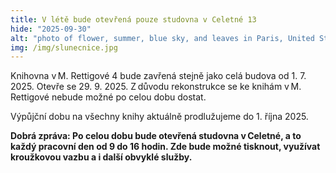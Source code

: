 ```yaml
---
title: V létě bude otevřená pouze studovna v Celetné 13
hide: "2025-09-30"
alt: "photo of flower, summer, blue sky, and leaves in Paris, United States by Courtney Cook (@courtneymcook)"
img: /img/slunecnice.jpg
---
```


Knihovna v M. Rettigové 4 bude zavřená stejně jako celá budova od 1. 7. 2025.
Otevře se 29. 9. 2025. Z důvodu rekonstrukce se ke knihám
v M. Rettigové nebude možné po celou dobu dostat.  

Výpůjční dobu na všechny knihy aktuálně prodlužujeme do 1. října 2025. 

**Dobrá zpráva: Po celou dobu bude otevřená studovna v Celetné, a to každý
pracovní den od 9 do 16 hodin. Zde bude možné tisknout, využívat kroužkovou
vazbu a i další obvyklé služby.**  

